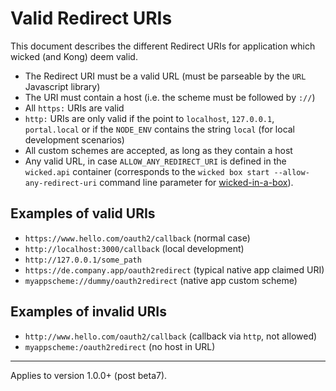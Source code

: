 # Valid Redirect URIs

This document describes the different Redirect URIs for application which wicked (and Kong) deem valid.

* The Redirect URI must be a valid URL (must be parseable by the `URL` Javascript library)
* The URI must contain a host (i.e. the scheme must be followed by `://`)
* All `https:` URIs are valid
* `http:` URIs are only valid if the point to `localhost`, `127.0.0.1`, `portal.local` or if the `NODE_ENV` contains the string `local` (for local development scenarios)
* All custom schemes are accepted, as long as they contain a host
* Any valid URL, in case `ALLOW_ANY_REDIRECT_URI` is defined in the `wicked.api` container (corresponds to the `wicked box start --allow-any-redirect-uri` command line parameter for [wicked-in-a-box](wicked-in-a-box.md)).

## Examples of valid URIs

* `https://www.hello.com/oauth2/callback` (normal case)
* `http://localhost:3000/callback` (local development)
* `http://127.0.0.1/some_path`
* `https://de.company.app/oauth2redirect` (typical native app claimed URI)
* `myappscheme://dummy/oauth2redirect` (native app custom scheme)

## Examples of invalid URIs

* `http://www.hello.com/oauth2/callback` (callback via `http`, not allowed)
* `myappscheme:/oauth2redirect` (no host in URL)

---
Applies to version 1.0.0+ (post beta7).
